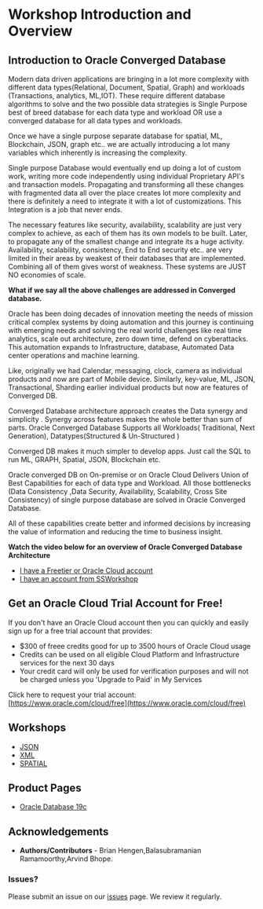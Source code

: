 # Workshop Introduction and Overview

## Introduction to Oracle Converged Database

Modern data driven applications are bringing in a lot more complexity with different data types(Relational, Document, Spatial, Graph) and workloads (Transactions,  analytics, ML,IOT). These require different database algorithms to solve and the two possible data strategies is Single Purpose best of breed database for each data type and workload OR use a converged database for all data types and workloads. 

Once we have a single purpose separate database for spatial, ML, Blockchain, JSON, graph etc.. we are actually introducing a lot many variables which inherently is increasing the complexity.


Single purpose Database would eventually end up doing a lot of custom work, writing more code independently using individual Proprietary API's and transaction models. Propagating and transforming all these changes with fragmented data all over the place creates lot more complexity and there is definitely a need to integrate it with a lot of customizations. This Integration is a job that never ends.

The necessary features like security, availability,  scalability are just very complex to achieve, as each of them has its own models to be built. Later, to propagate any of the smallest change and integrate its a huge activity. 
Availability, scalability, consistency, End to End security etc.. are very limited in their areas by weakest of their databases that are implemented. Combining all of them gives worst of weakness. These systems are JUST NO economies of scale.

**What if we say all the above challenges are addressed in Converged database.**

Oracle has been doing decades of innovation meeting the needs of mission critical complex systems by doing automation and this journey is continuing with emerging needs and solving the real world challenges like real time analytics, scale out architecture, zero down time, defend on cyberattacks. This automation expands to  Infrastructure, database, Automated Data center operations and machine learning. 

Like, originally we had Calendar, messaging, clock, camera as individual  products and now are part of Mobile device. Similarly, key-value, ML, JSON, Transactional, Sharding earlier individual products but now are features of Converged DB.  

Converged Database architecture approach creates the Data synergy and simplicity . Synergy across features makes the whole better than sum of parts. Oracle Converged Database Supports all Workloads( Traditional, Next Generation), Datatypes(Structured & Un-Structured )

Converged DB makes it much simpler to develop apps. Just call the SQL to run ML, GRAPH, Spatial, JSON, Blockchain etc.

Oracle converged DB on On-premise or on Oracle Cloud Delivers Union of Best Capabilities for each of data type and Workload. 
All those bottlenecks (Data Consistency ,Data Security, Availability, Scalability, Cross Site Consistency) of single purpose database are solved in Oracle Converged Database. 

All of these capabilities create better and informed decisions by increasing the value of information and reducing the time to business insight.




 **Watch the video below for an overview of Oracle Converged Database Architecture**

  [](youtube:9d76-LhgMQs)
  [](youtube:Sbbw2mcrfiA)


- [I have a Freetier or Oracle Cloud account](https://oracle.github.io/learning-library/data-management-library/database/multitenant/freetier/index.html)
- [I have an account from SSWorkshop](https://oracle.github.io/learning-library/data-management-library/database/multitenant/ssworkshop/index.html)


## Get an Oracle Cloud Trial Account for Free!
If you don't have an Oracle Cloud account then you can quickly and easily sign up for a free trial account that provides:
-	$300 of freee credits good for up to 3500 hours of Oracle Cloud usage
-	Credits can be used on all eligible Cloud Platform and Infrastructure services for the next 30 days
-	Your credit card will only be used for verification purposes and will not be charged unless you 'Upgrade to Paid' in My Services

Click here to request your trial account: [https://www.oracle.com/cloud/free](https://www.oracle.com/cloud/free)

## Workshops
- [JSON](http://127.0.0.1:5500/freetier/JSON/freetier/index.html?lab=introduction-overview)
- [XML](http://127.0.0.1:5500/freetier/XML/freetier/index.html?lab=introduction-overview)
- [SPATIAL](http://127.0.0.1:5500/freetier/SPATIAL/freetier/index.html?lab=introduction-overview)


## Product Pages
- [Oracle Database 19c](https://www.oracle.com/database/)



## Acknowledgements

- **Authors/Contributors** - Brian Hengen,Balasubramanian Ramamoorthy,Arvind Bhope.

### Issues?
Please submit an issue on our [issues](https://github.com/oracle/learning-library/issues) page. We review it regularly.


